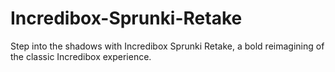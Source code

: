 # Incredibox-Sprunki-Retake
Step into the shadows with Incredibox Sprunki Retake, a bold reimagining of the classic Incredibox experience.
